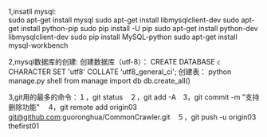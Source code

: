 1,insatll mysql:  
       sudo apt-get install mysql
       sudo apt-get install libmysqlclient-dev
       sudo apt-get install python-pip
       sudo pip install -U pip
       sudo apt-get install python-dev libmysqlclient-dev
       sudo pip install MySQL-python
       sudo apt-get install mysql-workbench

2,mysql数据库的创建:
        创建数据库（utf-8）：
        CREATE DATABASE `c`
        CHARACTER SET 'utf8'
        COLLATE 'utf8_general_ci';
        创建表：
        python manage.py shell
        from manage import db
        db.create_all()

3,git用的最多的命令：１，git status　２，git add -A　3，git commit -m "支持删除功能" 　4，git remote add origin03 git@github.com:guoronghua/CommonCrawler.git　５，git push -u origin03 thefirst01

